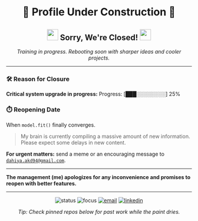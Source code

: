 <!--
**arundahiya94/arundahiya94** is a ✨ _special_ ✨ repository because its `README.md` (this file) appears on your GitHub profile.

Here are some ideas to get you started:

- 🔭 I’m currently working on ...
- 🌱 I’m currently learning ...
- 👯 I’m looking to collaborate on ...
- 🤔 I’m looking for help with ...
- 💬 Ask me about ...
- 📫 How to reach me: ...
- 😄 Pronouns: ...
- ⚡ Fun fact: ...

# Hi there! 👋

I'm a passionate and driven student pursuing a **Master of Science in Applied Data Science and Analytics**. My expertise lies in harnessing data to generate actionable insights, designing scalable systems, and deploying innovative machine learning solutions. I enjoy collaborating on projects that bridge the gap between technology and business impact.

### Languages & Programming:

![Python](https://img.shields.io/badge/-Python-3776AB?logo=python&logoColor=white)
![SQL](https://img.shields.io/badge/-SQL-4479A1?logo=mysql&logoColor=white)
![Java](https://img.shields.io/badge/-Java-007396?logo=java&logoColor=white)

### Tools & Platforms:

![Git](https://img.shields.io/badge/-Git-F05032?logo=git&logoColor=white)
![Postman](https://img.shields.io/badge/-Postman-FF6C37?logo=postman&logoColor=white)
![SVN](https://img.shields.io/badge/-SVN-809CC9?logo=subversion&logoColor=white)
![Bitbucket](https://img.shields.io/badge/-Bitbucket-0052CC?logo=bitbucket&logoColor=white)
![GitHub](https://img.shields.io/badge/-GitHub-181717?logo=github&logoColor=white)
![Jira](https://img.shields.io/badge/-Jira-0052CC?logo=jira&logoColor=white)
![Confluence](https://img.shields.io/badge/-Confluence-172B4D?logo=confluence&logoColor=white)
![Docker](https://img.shields.io/badge/-Docker-2496ED?logo=docker&logoColor=white)
![Kubernetes](https://img.shields.io/badge/-Kubernetes-326CE5?logo=kubernetes&logoColor=white)
![Jenkins](https://img.shields.io/badge/-Jenkins-D24939?logo=jenkins&logoColor=white)

### Frameworks & Libraries:

![Spring](https://img.shields.io/badge/-Spring-6DB33F?logo=spring&logoColor=white)
![Spring Boot](https://img.shields.io/badge/-Spring%20Boot-6DB33F?logo=springboot&logoColor=white)
![JUnit](https://img.shields.io/badge/-JUnit-25A162?logo=junit5&logoColor=white)
![TestNG](https://img.shields.io/badge/-TestNG-FF6C37?logo=testng&logoColor=white)
![Scikit-Learn](https://img.shields.io/badge/-Scikit--Learn-F7931E?logo=scikit-learn&logoColor=white)
![TensorFlow](https://img.shields.io/badge/-TensorFlow-FF6F00?logo=tensorflow&logoColor=white)
![Flask](https://img.shields.io/badge/-Flask-000000?logo=flask&logoColor=white)
![FastAPI](https://img.shields.io/badge/-FastAPI-009688?logo=fastapi&logoColor=white)

### Databases:

![MySQL](https://img.shields.io/badge/-MySQL-4479A1?logo=mysql&logoColor=white)
![Oracle](https://img.shields.io/badge/-Oracle-F80000?logo=oracle&logoColor=white)
![Snowflake](https://img.shields.io/badge/-Snowflake-29B5E8?logo=snowflake&logoColor=white)
![BigQuery](https://img.shields.io/badge/-BigQuery-4285F4?logo=googlecloud&logoColor=white)

### Data Engineering & ETL:

![Hadoop](https://img.shields.io/badge/-Hadoop-66CCFF?logo=apachehadoop&logoColor=white)
![Spark](https://img.shields.io/badge/-Spark-E25A1C?logo=apachespark&logoColor=white)
![GCP](https://img.shields.io/badge/-GCP-4285F4?logo=googlecloud&logoColor=white)
![Kafka](https://img.shields.io/badge/-Kafka-231F20?logo=apachekafka&logoColor=white)

### Data Analysis & Visualization:

![Tableau Prep](https://img.shields.io/badge/-Tableau%20Prep-E97627?logo=tableau&logoColor=white)
![Tableau Desktop](https://img.shields.io/badge/-Tableau%20Desktop-E97627?logo=tableau&logoColor=white)
![Excel](https://img.shields.io/badge/-Excel-217346?logo=microsoftexcel&logoColor=white)

### Machine Learning & AI:

- Algorithms: Classification, Clustering, Regression
- Natural Language Processing: NLTK, spaCy, Hugging Face
- Model Deployment: Flask, FastAPI, Docker

### Currently Learning:

![Python](https://img.shields.io/badge/-Python-3776AB?logo=python&logoColor=white)
![Docker](https://img.shields.io/badge/-Docker-2496ED?logo=docker&logoColor=white)
![Machine Learning](https://img.shields.io/badge/-Machine%20Learning-FF6C37?logo=machinelearning&logoColor=white)

### Contact Me:

[![LinkedIn](https://img.shields.io/badge/-LinkedIn-blue?logo=linkedin)](https://www.linkedin.com/in/arun-kumar-94in)
[![Gmail](https://img.shields.io/badge/-Gmail-red?logo=gmail)](mailto:dahiya.akd94@gmail.com)


-->

<h1 align="center">🚧 Profile Under Construction 🚧</h1>
<h2 align="center">
  <img src="https://media.giphy.com/media/3o7TKsQ8UQ4l4LhGz6/giphy.gif" width="30">
  Sorry, We're Closed!
  <img src="https://media.giphy.com/media/3o7TKsQ8UQ4l4LhGz6/giphy.gif" width="30">
</h2>

<p align="center"><em>Training in progress. Rebooting soon with sharper ideas and cooler projects.</em></p>

---

### 🛠️ Reason for Closure
**Critical system upgrade in progress:**
Progress: [███░░░░░░░░] 25%


### ⏱️ Reopening Date
When <code>model.fit()</code> finally converges.

> My brain is currently compiling a massive amount of new information. Please expect some delays in new content.

**For urgent matters:** send a meme or an encouraging message to <code>dahiya.akd94@gmail.com</code>.

---

**The management (me) apologizes for any inconvenience and promises to reopen with better features.**

---
<p align="center">
  <img alt="status" src="https://img.shields.io/badge/status-upskilling-informational">
  <img alt="focus"  src="https://img.shields.io/badge/focus-reading%20more%20pages%20than%20notifications%20%7C%20better%20coffee-success">
  <a href="mailto:dahiya.akd94@gmail.com"><img alt="email" src="https://img.shields.io/badge/email-say%20hi!-red"></a>
  <a href="https://www.linkedin.com/in/arun-kumar-94in"><img alt="linkedin" src="https://img.shields.io/badge/LinkedIn-connect-blue"></a>
</p>
<p align="center"><i>Tip: Check pinned repos below for past work while the paint dries.</i></p>
